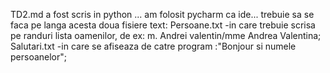 TD2.md a fost scris in python ... am folosit pycharm ca ide... trebuie sa se faca pe langa acesta doua fisiere text:
Persoane.txt -in care trebuie scrisa pe randuri lista oamenilor, de ex:  m. Andrei valentin/mme Andrea Valentina;
Salutari.txt -in care se afiseaza de catre program :"Bonjour si numele persoanelor";
